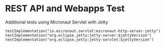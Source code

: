 # REST API and Webapps Test

Additional tests using Micronaut Servlet with Jetty

```
testImplementation("io.micronaut.servlet:micronaut-http-server-jetty")
testImplementation("org.eclipse.jetty:jetty-server:$jettyVersion")
testImplementation("org.eclipse.jetty:jetty-servlet:$jettyVersion")
```
